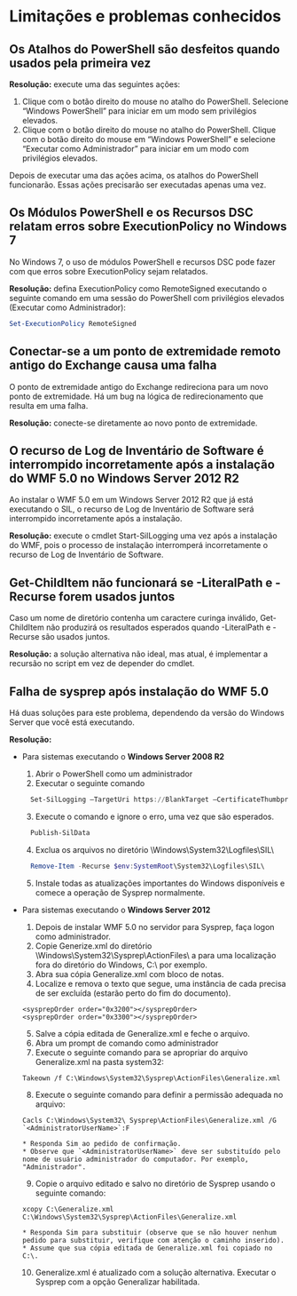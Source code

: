 # <a name="known-issues-and-limitations"></a>Limitações e problemas conhecidos

<a name="powershell-shortcuts-are-broken-when-used-for-the-first-time"></a>Os Atalhos do PowerShell são desfeitos quando usados pela primeira vez
------------------------------------------------------------

**Resolução:** execute uma das seguintes ações:

1.  Clique com o botão direito do mouse no atalho do PowerShell. Selecione “Windows PowerShell” para iniciar em um modo sem privilégios elevados.
2.  Clique com o botão direito do mouse no atalho do PowerShell. Clique com o botão direito do mouse em “Windows PowerShell” e selecione “Executar como Administrador” para iniciar em um modo com privilégios elevados.

Depois de executar uma das ações acima, os atalhos do PowerShell funcionarão. Essas ações precisarão ser executadas apenas uma vez.


<a name="powershell-modules-and-dsc-resources-report-errors-about-executionpolicy-on-windows-7"></a>Os Módulos PowerShell e os Recursos DSC relatam erros sobre ExecutionPolicy no Windows 7
-------------------------------------------------------------------------------------
No Windows 7, o uso de módulos PowerShell e recursos DSC pode fazer com que erros sobre ExecutionPolicy sejam relatados.

**Resolução:** defina ExecutionPolicy como RemoteSigned executando o seguinte comando em uma sessão do PowerShell com privilégios elevados (Executar como Administrador):

```powershell
Set-ExecutionPolicy RemoteSigned
```

<a name="connecting-to-an-old-remote-exchange-endpoint-causes-a-crash"></a>Conectar-se a um ponto de extremidade remoto antigo do Exchange causa uma falha
------------------------------------------------------------

O ponto de extremidade antigo do Exchange redireciona para um novo ponto de extremidade. Há um bug na lógica de redirecionamento que resulta em uma falha.

**Resolução:** conecte-se diretamente ao novo ponto de extremidade.


<a name="software-inventory-logging-feature-is-erroneously-stopped-after-wmf-50-installation-on-windows-server-2012-r2"></a>O recurso de Log de Inventário de Software é interrompido incorretamente após a instalação do WMF 5.0 no Windows Server 2012 R2
-------------------------------------------------------------------------------------------------------------

Ao instalar o WMF 5.0 em um Windows Server 2012 R2 que já está executando o SIL, o recurso de Log de Inventário de Software será interrompido incorretamente após a instalação.

**Resolução:** execute o cmdlet Start-SilLogging uma vez após a instalação do WMF, pois o processo de instalação interromperá incorretamente o recurso de Log de Inventário de Software.

<a name="get-childitem-does-not-work-if--literalpath-and--recurse-are-used-together"></a>Get-ChildItem não funcionará se -LiteralPath e -Recurse forem usados juntos
--------------------------------------------------------------------------

Caso um nome de diretório contenha um caractere curinga inválido, Get-ChildItem não produzirá os resultados esperados quando -LiteralPath e -Recurse são usados juntos.

**Resolução:** a solução alternativa não ideal, mas atual, é implementar a recursão no script em vez de depender do cmdlet.


<a name="sysprep-fails-after-wmf-50-installation"></a>Falha de sysprep após instalação do WMF 5.0
----------------------------------------

Há duas soluções para este problema, dependendo da versão do Windows Server que você está executando.

**Resolução:**
- Para sistemas executando o **Windows Server 2008 R2**
  1. Abrir o PowerShell como um administrador
  2. Executar o seguinte comando 
  
  ```powershell
    Set-SilLogging –TargetUri https://BlankTarget –CertificateThumbprint 0123456789
  ```
  3. Execute o comando e ignore o erro, uma vez que são esperados.
  
  ```powershell
    Publish-SilData
   ```
  4. Exclua os arquivos no diretório \Windows\System32\Logfiles\SIL\
  
  ```powershell
    Remove-Item -Recurse $env:SystemRoot\System32\Logfiles\SIL\
  ```
  5. Instale todas as atualizações importantes do Windows disponíveis e comece a operação de Sysprep normalmente.
  
- Para sistemas executando o **Windows Server 2012**
  1.    Depois de instalar WMF 5.0 no servidor para Sysprep, faça logon como administrador.
  2.    Copie Generize.xml do diretório \Windows\System32\Sysprep\ActionFiles\ a para uma localização fora do diretório do Windows, C:\ por exemplo.
  3.    Abra sua cópia Generalize.xml com bloco de notas.
  4.    Localize e remova o texto que segue, uma instância de cada precisa de ser excluída (estarão perto do fim do documento).

    ```
    <sysprepOrder order="0x3200"></sysprepOrder>
    <sysprepOrder order="0x3300"></sysprepOrder>
    ```

  5.    Salve a cópia editada de Generalize.xml e feche o arquivo.
  6.    Abra um prompt de comando como administrador
  7.    Execute o seguinte comando para se apropriar do arquivo Generalize.xml na pasta system32:

    ```
    Takeown /f C:\Windows\System32\Sysprep\ActionFiles\Generalize.xml 
    ```

  8.    Execute o seguinte comando para definir a permissão adequada no arquivo:

    ```
    Cacls C:\Windows\System32\ Sysprep\ActionFiles\Generalize.xml /G `<AdministratorUserName>`:F 
    ```
      * Responda Sim ao pedido de confirmação. 
      * Observe que `<AdministratorUserName>` deve ser substituído pelo nome de usuário administrador do computador. Por exemplo, "Administrador".
      
  9.    Copie o arquivo editado e salvo no diretório de Sysprep usando o seguinte comando:

    ```
    xcopy C:\Generalize.xml C:\Windows\System32\Sysprep\ActionFiles\Generalize.xml 
    ```
      * Responda Sim para substituir (observe que se não houver nenhum pedido para substituir, verifique com atenção o caminho inserido).
      * Assume que sua cópia editada de Generalize.xml foi copiado no C:\.

  10.   Generalize.xml é atualizado com a solução alternativa. Executar o Sysprep com a opção Generalizar habilitada.
